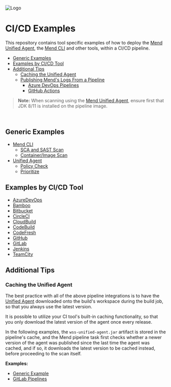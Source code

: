 ![Logo](https://mend-toolkit-resources-public.s3.amazonaws.com/img/mend-io-logo-horizontal.svg)  

# CI/CD Examples
This repository contains tool specific examples of how to deploy the [Mend Unified Agent](https://docs.mend.io/bundle/unified_agent/page/overview_of_the_unified_agent.html), the [Mend CLI](https://docs.mend.io/bundle/cli/page/scan_with_mend_s_unified_cli.html) and other tools, within a CI/CD pipeline.  


- [Generic Examples](#generic-examples)
- [Examples by CI/CD Tool](#examples-by-cicd-tool)
- [Additional Tips](#additional-tips)
  - [Caching the Unified Agent](#caching-the-unified-agent)
  - [Publishing Mend's Logs From a Pipeline](#publishing-mends-logs-from-a-pipeline)
    - [Azure DevOps Pipelines](#azure-devops-pipelines)
    - [GitHub Actions](#github-actions)

>**Note:** When scanning using the [Mend Unified Agent](https://docs.mend.io/bundle/unified_agent/page/overview_of_the_unified_agent.html), ensure first that JDK 8/11 is installed on the pipeline image.

<br/>

## Generic Examples
  - [Mend CLI](./%5BGeneric%5D/Mend%20CLI/)
    - [SCA and SAST Scan](./%5BGeneric%5D/Mend%20CLI/sca%2Bsast-scan.sh)
    - [Container/Image Scan](./%5BGeneric%5D/Mend%20CLI/ContainerScanning.md)
  - [Unified Agent](./%5BGeneric%5D/Unified%20Agent/)
    - [Policy Check](./%5BGeneric%5D/Unified%20Agent/Policy-Check/)
    - [Prioritize](./%5BGeneric%5D/Unified%20Agent/Prioritize/)

## Examples by CI/CD Tool
  - [AzureDevOps](./AzureDevOps)
  - [Bamboo](./Bamboo)
  - [Bitbucket](./Bitbucket)
  - [CircleCI](./CircleCI)
  - [CloudBuild](./CloudBuild)
  - [CodeBuild](./CodeBuild)
  - [CodeFresh](./CodeFresh)
  - [GitHub](./GitHub)
  - [GitLab](./GitLab)
  - [Jenkins](./Jenkins)
  - [TeamCity](./TeamCity)

## Additional Tips

### Caching the Unified Agent
The best practice with all of the above pipeline integrations is to have the [Unified Agent](https://docs.mend.io/bundle/unified_agent/page/getting_started_with_the_unified_agent.html#GettingStartedwiththeUnifiedAgent-DownloadingtheUnifiedAgent) downloaded onto the build's workspace during the build job, so that you always use the latest version.  

It is possible to utilize your CI tool's built-in caching functionality, so that you only download the latest version of the agent once every release.

In the following examples, the `wss-unified-agent.jar` artifact is stored in the pipeline's cache, and the Mend pipeline task first checks whether a newer version of the agent was published since the last time the agent was cached, and if so, it downloads the latest version to be cached instead, before proceeding to the scan itself.  

**Examples:**  

* [Generic Example](../../Scripts/Mend%20SCA/README.md#cache-the-latest-version-of-the-unified-agent)
* [GitLab Pipelines](./GitLab/Unified%20Agent/GitLab-cached-ua.yml)